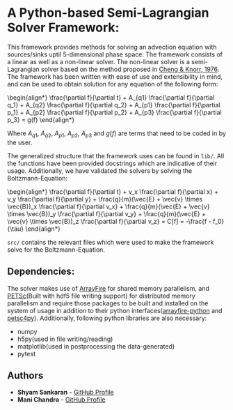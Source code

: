 # A Python-based Semi-Lagrangian Solver Framework:

This framework provides methods for solving an advection equation with sources/sinks uptil 5-dimensional phase space. The framework consists of a linear as well as a non-linear solver. The non-linear solver is a semi-Lagrangian solver based on the method proposed in [Cheng & Knorr, 1976](http://adsabs.harvard.edu/abs/1976JCoPh..22..330C). The framework has been written with ease of use and extensibility in mind, and can be used to obtain solution for any equation of the following form:

\begin{align*}
\frac{\partial f}{\partial t} + A_{q1} \frac{\partial f}{\partial q_1} + A_{q2} \frac{\partial f}{\partial q_2} + A_{p1} \frac{\partial f}{\partial p_1} + A_{p2} \frac{\partial f}{\partial p_2} + A_{p3} \frac{\partial f}{\partial p_3} = g(f)
\end{align*}

Where $A_{q1}$, $A_{q2}$, $A_{p1}$, $A_{p2}$, $A_{p3}$  and $g(f)$  are terms that need to be coded in by the user.

The generalized structure that the framework uses can be found in `lib/`. All the functions have been provided docstrings which are indicative of their usage. Additionally, we have validated the solvers by solving the Boltzmann-Equation:

\begin{align*}
\frac{\partial f}{\partial t} + v_x \frac{\partial f}{\partial x} + v_y \frac{\partial f}{\partial y} + \frac{q}{m}(\vec{E} + \vec{v} \times \vec{B})_x \frac{\partial f}{\partial v_x} + \frac{q}{m}(\vec{E} + \vec{v} \times \vec{B})_y \frac{\partial f}{\partial v_y} + \frac{q}{m}(\vec{E} + \vec{v} \times \vec{B})_z \frac{\partial f}{\partial v_z} = C[f] = -\frac{f - f_0}{\tau}
\end{align*}

`src/` contains the relevant files which were used to make the framework solve for the Boltzmann-Equation.

## Dependencies:

The solver makes use of [ArrayFire](https://github.com/arrayfire/arrayfire) for shared memory parallelism, and [PETSc](https://bitbucket.org/petsc/petsc)(Built with hdf5 file writing support) for distributed memory parallelism and require those packages to be built and installed on the system of usage in addition to their python interfaces([arrayfire-python](https://github.com/arrayfire/arrayfire-python) and [petsc4py](https://bitbucket.org/petsc/petsc4py)). Additionally, following python libraries are also necessary:

* numpy
* h5py(used in file writing/reading)
* matplotlib(used in postprocessing the data-generated)
* pytest

## Authors

* **Shyam Sankaran** - [GitHub Profile](https://github.com/ShyamSS-95)
* **Mani Chandra** - [GitHub Profile](https://github.com/mchandra)